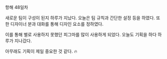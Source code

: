 항해 48일차

새로운 팀이 구성이 된지 하루가 지났다. 오늘은 팀 규칙과 간단한 설정 등을 하였다. 또한 디자이너 분과 대화를 통해 디자인 요소를 정하였다.

이를 통해 별로 사용하지 못했던 피그마를 많이 사용하게 되었다.
오늘도 기획을 하다 하루가 지나갔다.

아무래도 기획이 제일 중요한 것 같다. 🔥
